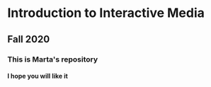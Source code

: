 # Introduction to Interactive Media
## Fall 2020
### This is Marta's repository
#### I hope you will like it
